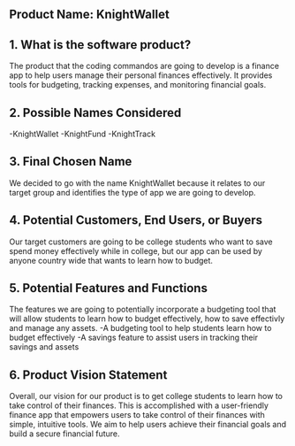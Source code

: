 ## Product Name: KnightWallet

## 1. What is the software product?
The product that the coding commandos are going to develop is a finance app to help users manage their personal finances effectively. It provides tools for budgeting, tracking expenses, and monitoring financial goals.

## 2. Possible Names Considered
-KnightWallet 
-KnightFund
-KnightTrack

## 3. Final Chosen Name
We decided to go with the name KnightWallet because it relates to our target group and identifies the type of app we are going to develop.

## 4. Potential Customers, End Users, or Buyers
Our target customers are going to be college students who want to save spend money effectively while in college, but our app can be used by anyone country wide that wants to learn how to budget.

## 5. Potential Features and Functions
The features we are going to potentially incorporate a budgeting tool that will allow students to learn how to budget effectively, how to save effectivly and manage any assets.
-A budgeting tool to help students learn how to budget effectively
-A savings feature to assist users in tracking their savings and assets

## 6. Product Vision Statement
Overall, our vision for our product is to get college students to learn how to take control of their finances.  This is accomplished with a user-friendly finance app that empowers users to take control of their finances with simple, intuitive tools.  We aim to help users achieve their financial goals and build a secure financial future.
